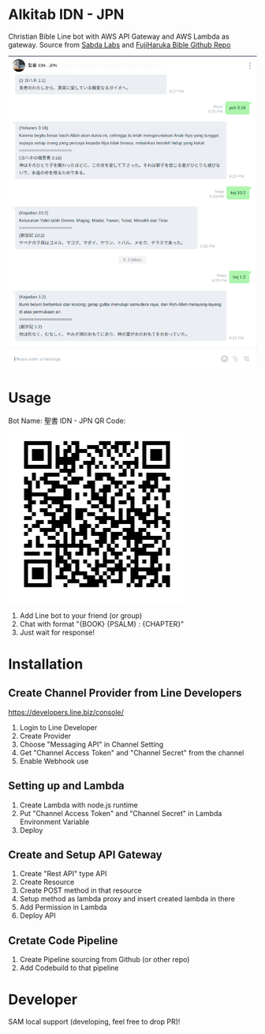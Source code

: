 # Alkitab IDN - JPN
Christian Bible Line bot with AWS API Gateway and AWS Lambda as gateway. 
Source from [Sabda Labs](https://labs.sabda.org/API) and [FujiHaruka Bible Github Repo](https://github.com/FujiHaruka/bible-api)

![Image of Demo Screenshot](docs/demo.png)

# Usage
Bot Name: 聖書 IDN - JPN
QR Code:
![Image of QR Code](docs/qr-code.png)

1. Add Line bot to your friend (or group)
2. Chat with format "{BOOK} {PSALM} : {CHAPTER}"
3. Just wait for response!

# Installation
## Create Channel Provider from Line Developers
https://developers.line.biz/console/
1. Login to Line Developer
2. Create Provider
3. Choose "Messaging API" in Channel Setting
4. Get "Channel Access Token" and "Channel Secret" from the channel
5. Enable Webhook use

## Setting up and Lambda
1. Create Lambda with node.js runtime
2. Put "Channel Access Token" and "Channel Secret" in Lambda Environment Variable
3. Deploy

## Create and Setup API Gateway
1. Create "Rest API" type API
2. Create Resource
3. Create POST method in that resource
4. Setup method as lambda proxy and insert created lambda in there
5. Add Permission in Lambda
6. Deploy API

## Cretate Code Pipeline
1. Create Pipeline sourcing from Github (or other repo)
2. Add Codebuild to that pipeline

# Developer
SAM local support (developing, feel free to drop PR)!
